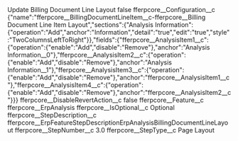 <?xml version="1.0" encoding="UTF-8"?>
<CustomMetadata xmlns="http://soap.sforce.com/2006/04/metadata" xmlns:xsi="http://www.w3.org/2001/XMLSchema-instance" xmlns:xsd="http://www.w3.org/2001/XMLSchema">
    <label>Update Billing Document Line Layout</label>
    <protected>false</protected>
    <values>
        <field>fferpcore__Configuration__c</field>
        <value xsi:type="xsd:string">{&quot;name&quot;:&quot;fferpcore__BillingDocumentLineItem__c-fferpcore__Billing Document Line Item Layout&quot;,&quot;sections&quot;:{&quot;Analysis Information&quot;:{&quot;operation&quot;:&quot;Add&quot;,&quot;anchor&quot;:&quot;Information&quot;,&quot;detail&quot;:&quot;true&quot;,&quot;edit&quot;:&quot;true&quot;,&quot;style&quot;:&quot;TwoColumnsLeftToRight&quot;}},&quot;fields&quot;:{&quot;fferpcore__AnalysisItem1__c&quot;:{&quot;operation&quot;:{&quot;enable&quot;:&quot;Add&quot;,&quot;disable&quot;:&quot;Remove&quot;},&quot;anchor&quot;:&quot;Analysis Information__0&quot;},&quot;fferpcore__AnalysisItem2__c&quot;:{&quot;operation&quot;:{&quot;enable&quot;:&quot;Add&quot;,&quot;disable&quot;:&quot;Remove&quot;},&quot;anchor&quot;:&quot;Analysis Information__1&quot;},&quot;fferpcore__AnalysisItem3__c&quot;:{&quot;operation&quot;:{&quot;enable&quot;:&quot;Add&quot;,&quot;disable&quot;:&quot;Remove&quot;},&quot;anchor&quot;:&quot;fferpcore__AnalysisItem1__c&quot;},&quot;fferpcore__AnalysisItem4__c&quot;:{&quot;operation&quot;:{&quot;enable&quot;:&quot;Add&quot;,&quot;disable&quot;:&quot;Remove&quot;},&quot;anchor&quot;:&quot;fferpcore__AnalysisItem2__c&quot;}}}</value>
    </values>
    <values>
        <field>fferpcore__DisableRevertAction__c</field>
        <value xsi:type="xsd:boolean">false</value>
    </values>
    <values>
        <field>fferpcore__Feature__c</field>
        <value xsi:type="xsd:string">fferpcore__ErpAnalysis</value>
    </values>
    <values>
        <field>fferpcore__IsOptional__c</field>
        <value xsi:type="xsd:string">Optional</value>
    </values>
    <values>
        <field>fferpcore__StepDescription__c</field>
        <value xsi:type="xsd:string">fferpcore__ErpFeatureStepDescriptionErpAnalysisBillingDocumentLineLayout</value>
    </values>
    <values>
        <field>fferpcore__StepNumber__c</field>
        <value xsi:type="xsd:double">3.0</value>
    </values>
    <values>
        <field>fferpcore__StepType__c</field>
        <value xsi:type="xsd:string">Page Layout</value>
    </values>
</CustomMetadata>
